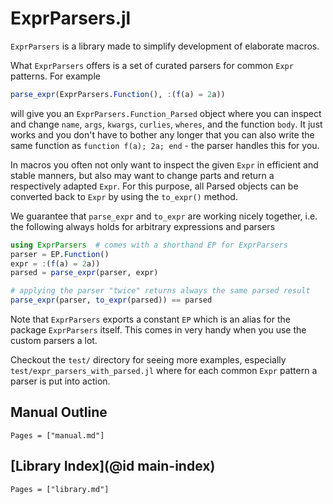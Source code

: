 # ExprParsers.jl

`ExprParsers` is a library made to simplify development of elaborate macros.

What `ExprParsers` offers is a set of curated parsers for common `Expr` patterns. For example
```julia
parse_expr(ExprParsers.Function(), :(f(a) = 2a))
```
will give you an `ExprParsers.Function_Parsed` object where you can inspect and change `name`, `args`, `kwargs`, `curlies`, `wheres`, and the function `body`. It just works and you don't have to bother any longer that you can also write the same function as `function f(a); 2a; end` - the parser handles this for you.

In macros you often not only want to inspect the given `Expr` in efficient and stable manners, but also may want to change parts and return a respectively adapted `Expr`. For this purpose, all Parsed objects can be converted back to `Expr` by using the `to_expr()` method.

We guarantee that `parse_expr` and `to_expr` are working nicely together, i.e. the following always holds for arbitrary expressions and parsers
```julia
using ExprParsers  # comes with a shorthand EP for ExprParsers
parser = EP.Function()
expr = :(f(a) = 2a))
parsed = parse_expr(parser, expr)

# applying the parser "twice" returns always the same parsed result
parse_expr(parser, to_expr(parsed)) == parsed
```

Note that `ExprParsers` exports a constant `EP` which is an alias for the package `ExprParsers` itself. This comes in very handy when you use the custom parsers a lot.

Checkout the `test/` directory for seeing more examples, especially `test/expr_parsers_with_parsed.jl` where for each common `Expr` pattern a parser is put into action.

## Manual Outline

```@contents
Pages = ["manual.md"]
```

## [Library Index](@id main-index)

```@index
Pages = ["library.md"]
```
